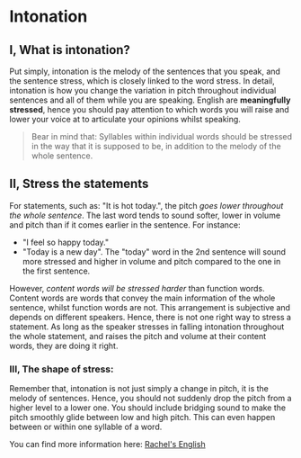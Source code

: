 # Intonation

## I, What is intonation?
 Put simply, intonation is the melody of the sentences that you speak, and the sentence stress, which is closely linked to the word stress. In detail, intonation is how you change the variation in pitch throughout individual sentences and all of them while you are speaking. English are **meaningfully stressed**, hence you should pay attention to which words you will raise and lower your voice at to articulate your opinions whilst speaking.
 
> Bear in mind that:
 Syllables within individual words should be stressed in the way that it is supposed to be, in addition to the melody of the whole sentence.

## II, Stress the statements
 For statements, such as: "It is hot today.", the pitch _goes lower throughout the whole sentence_. The last word tends to sound softer, lower in volume and pitch than if it comes earlier in the sentence. 
 For instance:
- "I feel so happy today." 
- "Today is a new day". 
The "today" word in the 2nd sentence will sound more stressed and higher in volume and pitch compared to the one in the first sentence.

 However, _content words will be stressed harder_ than function words. Content words are words that convey the main information of the whole sentence, whilst function words are not. This arrangement is subjective and depends on different speakers. Hence, there is not one right way to stress a statement. As long as the speaker stresses in falling intonation throughout the whole statement, and raises the pitch and volume at their content words, they are doing it right.



### III, The shape of stress:
 Remember that, intonation is not just simply a change in pitch, it is the melody of sentences. Hence, you should not suddenly drop the pitch from a higher level to a lower one. You should include bridging sound to make the pitch smoothly glide between low and high pitch. This can even happen between or within one syllable of a word.
 
You can find more information here: [Rachel's English](https://www.youtube.com/watch?v=s0RD4dj8IEs&list=PLrqHrGoMJdTTSRNwRh0VVjO_KXA1La4Dw&index=5)